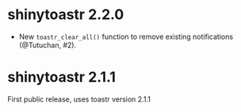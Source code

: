 # shinytoastr 2.2.0

* New `toastr_clear_all()` function to remove existing notifications
  (@Tutuchan, #2).

# shinytoastr 2.1.1

First public release, uses toastr version 2.1.1

